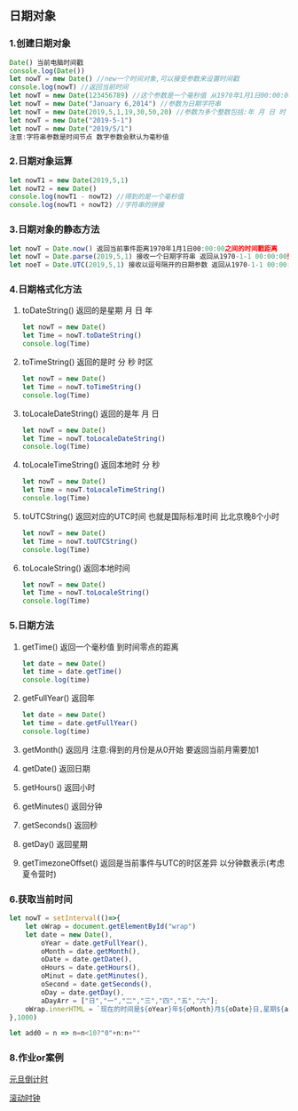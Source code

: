 ## 日期对象

### 1.创建日期对象

```javascript
Date() 当前电脑时间戳
console.log(Date())
let nowT = new Date() //new一个时间对象,可以接受参数来设置时间戳
console.log(nowT) //返回当前时间
let nowT = new Date(123456789) //这个参数是一个毫秒值 从1970年1月1日00:00:00开始加上这个一个毫秒值
let nowT = new Date("January 6,2014") //参数为日期字符串
let nowT = new Date(2019,5,1,19,30,50,20) //参数为多个整数包括:年 月 日 时 分 秒 毫秒  注意:这里的月份是从0开始的
let nowT = new Date("2019-5-1")
let nowT = new Date("2019/5/1")
注意:字符串参数是时间节点 数字参数会默认为毫秒值
```

### 2.日期对象运算

```javascript
let nowT1 = new Date(2019,5,1)
let nowT2 = new Date()
console.log(nowT1 - nowT2) //得到的是一个毫秒值
console.log(nowT1 + nowT2) //字符串的拼接
```

### 3.日期对象的静态方法

```javascript
let nowT = Date.now() 返回当前事件距离1970年1月1日00:00:00之间的时间戳距离
let nowT = Date.parse(2019,5,1) 接收一个日期字符串 返回从1970-1-1 00:00:00到该日期的毫秒数
let noeT = Date.UTC(2019,5,1) 接收以逗号隔开的日期参数 返回从1970-1-1 00:00:00到该日期的毫秒数 接收的月份是0-11
```

### 4.日期格式化方法

1. toDateString() 返回的是星期 月 日 年

   ```javascript
   let nowT = new Date()
   let Time = nowT.toDateString()
   console.log(Time)
   ```

2. toTimeString() 返回的是时 分 秒 时区

   ```javascript
   let nowT = new Date()
   let Time = nowT.toTimeString()
   console.log(Time)
   ```

3. toLocaleDateString() 返回的是年 月 日

   ```javascript
   let nowT = new Date()
   let Time = nowT.toLocaleDateString()
   console.log(Time)
   ```

4. toLocaleTimeString() 返回本地时 分 秒

   ```javascript
   let nowT = new Date()
   let Time = nowT.toLocaleTimeString()
   console.log(Time)
   ```

5. toUTCString() 返回对应的UTC时间 也就是国际标准时间 比北京晚8个小时

   ```javascript
   let nowT = new Date()
   let Time = nowT.toUTCString()
   console.log(Time)
   ```

6. toLocaleString() 返回本地时间

   ```javascript
   let nowT = new Date()
   let Time = nowT.toLocaleString()
   console.log(Time)
   ```

### 5.日期方法

1. getTime() 返回一个毫秒值 到时间零点的距离

   ```javascript
   let date = new Date()
   let time = date.getTime()
   console.log(time)
   ```

2. getFullYear() 返回年

   ```javascript
   let date = new Date()
   let time = date.getFullYear()
   console.log(time)
   ```

3. getMonth() 返回月 注意:得到的月份是从0开始 要返回当前月需要加1

4. getDate() 返回日期

5. getHours() 返回小时

6. getMinutes() 返回分钟

7. getSeconds() 返回秒

8. getDay() 返回星期

9. getTimezoneOffset() 返回是当前事件与UTC的时区差异 以分钟数表示(考虑夏令营时)

### 6.获取当前时间

```javascript
let nowT = setInterval(()=>{
    let oWrap = document.getElementById("wrap")
    let date = new Date(),
    	oYear = date.getFullYear(),
    	oMonth = date.getMonth(),
    	oDate = date.getDate(),
    	oHours = date.getHours(),
    	oMinut = date.getMinutes(),
    	oSecond = date.getSeconds(),
    	oDay = date.getDay(),
    	aDayArr = ["日","一","二","三","四","五","六"];
    oWrap.innerHTML = `现在的时间是${oYear}年${oMonth}月${oDate}日,星期${aDayArr[oDay]},${oHours}时${oMinut}分${oSecond}秒`
},1000)

let add0 = n => n=n<10?"0"+n:n+""
```

### 8.作业or案例

[元旦倒计时](https://afeifeifei.github.io/class-demo/js-demo/2-10-01/%E5%80%92%E8%AE%A1%E6%97%B6.html)

[滚动时钟](https://afeifeifei.github.io/class-demo/js-demo/2-10-01/%E6%BB%9A%E5%8A%A8%E6%97%B6%E9%92%9F.html)